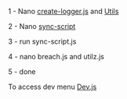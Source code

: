 1 - Nano [create-logger.js](https://github.com/IzzatZuhari/Bitburner/blob/main/create-logger.js) and [Utils](https://github.com/IzzatZuhari/Bitburner/blob/main/utils.js)

2 - Nano [sync-script](https://github.com/IzzatZuhari/Bitburner/blob/main/sync-script.js)

3 - run sync-script.js

4 - nano breach.js and utilz.js

5 - done


To access dev menu
[Dev.js](https://github.com/IzzatZuhari/Bitburner/blob/main/dev.js)
